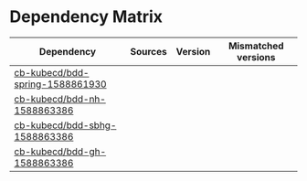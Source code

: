 # Dependency Matrix

Dependency | Sources | Version | Mismatched versions
---------- | ------- | ------- | -------------------
[cb-kubecd/bdd-spring-1588861930](https://github.com/cb-kubecd/bdd-spring-1588861930.git) |  | []() | 
[cb-kubecd/bdd-nh-1588863386](https://github.com/cb-kubecd/bdd-nh-1588863386.git) |  | []() | 
[cb-kubecd/bdd-sbhg-1588863386](https://github.com/cb-kubecd/bdd-sbhg-1588863386.git) |  | []() | 
[cb-kubecd/bdd-gh-1588863386](https://github.com/cb-kubecd/bdd-gh-1588863386.git) |  | []() | 
